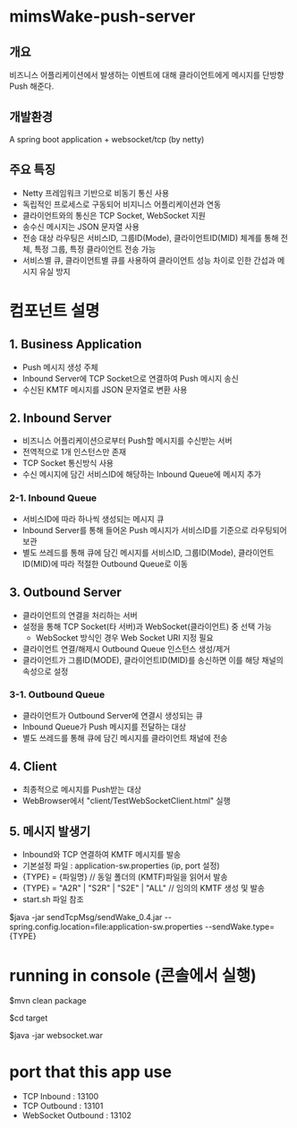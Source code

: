 # mimsWake-push-server

## 개요
비즈니스 어플리케이션에서 발생하는 이벤트에 대해 클라이언트에게 메시지를 단방향 Push 해준다.

## 개발환경
A spring boot application + websocket/tcp (by netty)

## 주요 특징
* Netty 프레임워크 기반으로 비동기 통신 사용
* 독립적인 프로세스로 구동되어 비지니스 어플리케이션과 연동
* 클라이언트와의 통신은 TCP Socket, WebSocket 지원
* 송수신 메시지는 JSON 문자열 사용
* 전송 대상 라우팅은 서비스ID, 그룹ID(Mode), 클라이언트ID(MID) 체계를 통해 전체, 특정 그룹, 특정 클라이언트 전송 가능
* 서비스별 큐, 클라이언트별 큐를 사용하여 클라이언트 성능 차이로 인한 간섭과 메시지 유실 방지

# 컴포넌트 설명
## 1. Business Application
* Push 메시지 생성 주체
* Inbound Server에 TCP Socket으로 연결하여 Push 메시지 송신
* 수신된 KMTF 메시지를 JSON 문자열로 변환 사용

## 2. Inbound Server
* 비즈니스 어플리케이션으로부터 Push할 메시지를 수신받는 서버
* 전역적으로 1개 인스턴스만 존재
* TCP Socket 통신방식 사용
* 수신 메시지에 담긴 서비스ID에 해당하는 Inbound Queue에 메시지 추가

### 2-1. Inbound Queue
* 서비스ID에 따라 하나씩 생성되는 메시지 큐
* Inbound Server를 통해 들어온 Push 메시지가 서비스ID를 기준으로 라우팅되어 보관
* 별도 쓰레드를 통해 큐에 담긴 메시지를 서비스ID, 그룹ID(Mode), 클라이언트ID(MID)에 따라 적절한 Outbound Queue로 이동

## 3. Outbound Server
* 클라이언트의 연결을 처리하는 서버
* 설정을 통해 TCP Socket(타 서버)과 WebSocket(클라이언트) 중 선택 가능
  - WebSocket 방식인 경우 Web Socket URI 지정 필요
* 클라이언트 연결/해제시 Outbound Queue 인스턴스 생성/제거
* 클라이언트가 그룹ID(MODE), 클라이언트ID(MID)를 송신하면 이를 해당 채널의 속성으로 설정

### 3-1. Outbound Queue
* 클라이언트가 Outbound Server에 연결시 생성되는 큐
* Inbound Queue가 Push 메시지를 전달하는 대상
* 별도 쓰레드를 통해 큐에 담긴 메시지를 클라이언트 채널에 전송

## 4. Client
* 최종적으로 메시지를 Push받는 대상
* WebBrowser에서 "client/TestWebSocketClient.html" 실행

## 5. 메시지 발생기
* Inbound와 TCP 연결하여 KMTF 메시지를 발송
* 기본설정 파일 : application-sw.properties  (ip, port 설정)
* {TYPE} = {파일명}                          // 동일 폴더의 (KMTF)파일을 읽어서 발송
* {TYPE} = "A2R" | "S2R" | "S2E" | "ALL"   // 임의의 KMTF 생성 및 발송
* start.sh 파일 참조

$java -jar sendTcpMsg/sendWake_0.4.jar --spring.config.location=file:application-sw.properties --sendWake.type={TYPE}


# running in console (콘솔에서 실행)
$mvn clean package

$cd target

$java -jar websocket.war

# port that this app use
* TCP Inbound  : 13100
* TCP Outbound : 13101
* WebSocket Outbound : 13102
